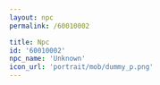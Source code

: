 ```yaml
---
layout: npc
permalink: /60010002

title: Npc
id: '60010002'
npc_name: 'Unknown'
icon_url: 'portrait/mob/dummy_p.png'
---
```

